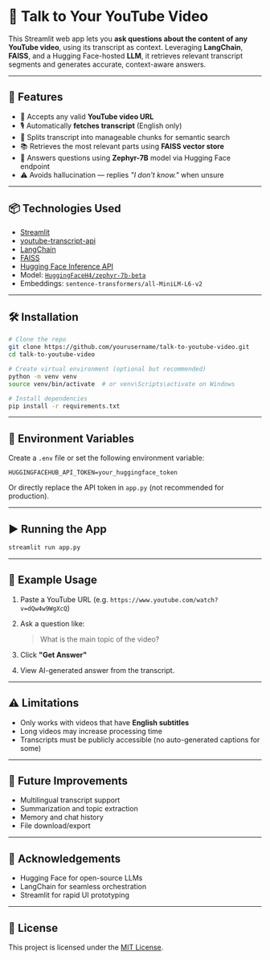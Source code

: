 # 🎥 Talk to Your YouTube Video

This Streamlit web app lets you **ask questions about the content of any YouTube video**, using its transcript as context. Leveraging **LangChain**, **FAISS**, and a Hugging Face-hosted **LLM**, it retrieves relevant transcript segments and generates accurate, context-aware answers.

---

## 🚀 Features

* 🔗 Accepts any valid **YouTube video URL**
* 🎙️ Automatically **fetches transcript** (English only)
* 🧠 Splits transcript into manageable chunks for semantic search
* 📚 Retrieves the most relevant parts using **FAISS vector store**
* 🤖 Answers questions using **Zephyr-7B** model via Hugging Face endpoint
* ⚠️ Avoids hallucination — replies *"I don't know."* when unsure

---

## 📦 Technologies Used

* [Streamlit](https://streamlit.io/)
* [youtube-transcript-api](https://pypi.org/project/youtube-transcript-api/)
* [LangChain](https://www.langchain.com/)
* [FAISS](https://github.com/facebookresearch/faiss)
* [Hugging Face Inference API](https://huggingface.co/inference-api)
* Model: [`HuggingFaceH4/zephyr-7b-beta`](https://huggingface.co/HuggingFaceH4/zephyr-7b-beta)
* Embeddings: `sentence-transformers/all-MiniLM-L6-v2`

---

## 🛠️ Installation

```bash
# Clone the repo
git clone https://github.com/yourusername/talk-to-youtube-video.git
cd talk-to-youtube-video

# Create virtual environment (optional but recommended)
python -m venv venv
source venv/bin/activate  # or venv\Scripts\activate on Windows

# Install dependencies
pip install -r requirements.txt
```

---

## 🔑 Environment Variables

Create a `.env` file or set the following environment variable:

```
HUGGINGFACEHUB_API_TOKEN=your_huggingface_token
```

Or directly replace the API token in `app.py` (not recommended for production).

---

## ▶️ Running the App

```bash
streamlit run app.py
```

---

## 🧪 Example Usage

1. Paste a YouTube URL (e.g. `https://www.youtube.com/watch?v=dQw4w9WgXcQ`)
2. Ask a question like:

   > What is the main topic of the video?
3. Click **"Get Answer"**
4. View AI-generated answer from the transcript.

---

## ⚠️ Limitations

* Only works with videos that have **English subtitles**
* Long videos may increase processing time
* Transcripts must be publicly accessible (no auto-generated captions for some)

---

## 📌 Future Improvements

* Multilingual transcript support
* Summarization and topic extraction
* Memory and chat history
* File download/export

---

## 🙏 Acknowledgements

* Hugging Face for open-source LLMs
* LangChain for seamless orchestration
* Streamlit for rapid UI prototyping

---

## 📄 License

This project is licensed under the [MIT License](LICENSE).
